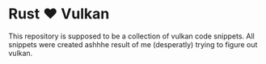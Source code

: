 # Rust ❤️  Vulkan

This repository is supposed to be a collection of vulkan code snippets.
All snippets were created ashhhe result of me (desperatly) trying to figure out vulkan.
